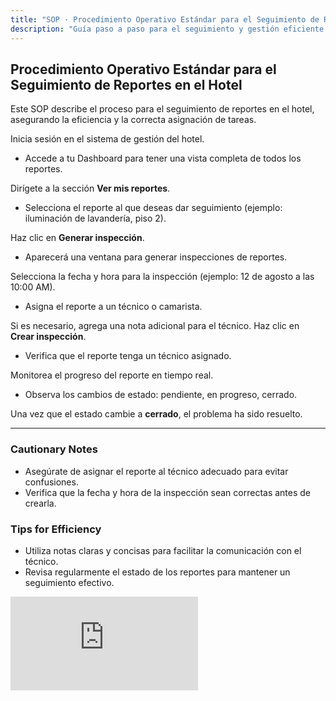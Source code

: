 ```yaml
---
title: "SOP · Procedimiento Operativo Estándar para el Seguimiento de Reportes en el Hotel"
description: "Guía paso a paso para el seguimiento y gestión eficiente de reportes."
---
```


## Procedimiento Operativo Estándar para el Seguimiento de Reportes en el Hotel

Este SOP describe el proceso para el seguimiento de reportes en el hotel, asegurando la eficiencia y la correcta asignación de tareas.

<Steps titleSize="h3">
  <Step title="Paso 1 · Acceder al Dashboard" icon="eye" iconType="solid" stepNumber={1}>
    Inicia sesión en el sistema de gestión del hotel.
    <ul>
      <li>Accede a tu Dashboard para tener una vista completa de todos los reportes.</li>
    </ul>
  </Step>

  <Step title="Paso 2 · Ver Reportes" icon="eye" iconType="solid" stepNumber={2}>
    Dirígete a la sección <strong>Ver mis reportes</strong>.
    <ul>
      <li>Selecciona el reporte al que deseas dar seguimiento (ejemplo: iluminación de lavandería, piso 2).</li>
    </ul>
  </Step>

  <Step title="Paso 3 · Generar Inspección" icon="plus" iconType="solid" stepNumber={3}>
    Haz clic en <strong>Generar inspección</strong>.
    <ul>
      <li>Aparecerá una ventana para generar inspecciones de reportes.</li>
    </ul>
  </Step>

  <Step title="Paso 4 · Configurar Inspección" icon="calendar" iconType="solid" stepNumber={4}>
    Selecciona la fecha y hora para la inspección (ejemplo: 12 de agosto a las 10:00 AM).
    <ul>
      <li>Asigna el reporte a un técnico o camarista.</li>
    </ul>
  </Step>

  <Step title="Paso 5 · Añadir Notas (opcional)" icon="pencil" iconType="solid" stepNumber={5}>
    Si es necesario, agrega una nota adicional para el técnico.
  </Step>

  <Step title="Paso 6 · Crear Inspección" icon="clipboard-check" iconType="solid" stepNumber={6}>
    Haz clic en <strong>Crear inspección</strong>.
    <ul>
      <li>Verifica que el reporte tenga un técnico asignado.</li>
    </ul>
  </Step>

  <Step title="Paso 7 · Monitorear Progreso" icon="chart-bar" iconType="solid" stepNumber={7}>
    Monitorea el progreso del reporte en tiempo real.
    <ul>
      <li>Observa los cambios de estado: pendiente, en progreso, cerrado.</li>
    </ul>
  </Step>

  <Step title="Paso 8 · Finalizar Proceso" icon="flag" iconType="solid" stepNumber={8}>
    Una vez que el estado cambie a <strong>cerrado</strong>, el problema ha sido resuelto.
  </Step>
</Steps>

---

### Cautionary Notes

- Asegúrate de asignar el reporte al técnico adecuado para evitar confusiones.
- Verifica que la fecha y hora de la inspección sean correctas antes de crearla.

### Tips for Efficiency

- Utiliza notas claras y concisas para facilitar la comunicación con el técnico.
- Revisa regularmente el estado de los reportes para mantener un seguimiento efectivo.


<iframe
  className="w-full aspect-video rounded-xl"
  src="https://www.loom.com/embed/13bbd4b422704249a8668a7986aa6d33"
  title="reporte_inspeccion"
  frameBorder="0"
  allow="accelerometer; autoplay; clipboard-write; encrypted-media; gyroscope; picture-in-picture"
  allowFullScreen
></iframe>
